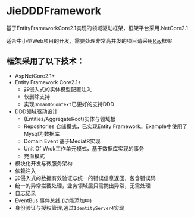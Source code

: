 # JieDDDFramework
 基于EntityFrameworkCore2.1实现的领域驱动框架，框架平台采用.NetCore2.1 

 适合中小型Web项目的开发，需要处理非常高并发的项目请采用[Ray](https://github.com/feijie999/Ray)框架

## 框架采用了以下技术：

* AspNetCore2.1+
* Entity Framework Core2.1+
  * 非侵入式的实体模型配置注入
  * 软删除支持
  * 实现`DomanDbContext`已更好的支持DDD
* DDD领域驱动设计
  * (Entities/AggregateRoot)实体与领域根
  * Repositories 仓储模式，已实现Entity Framework。Example中使用了Mysql为数据库
  * Domain Event 基于MediatR实现
  * Unit Of Wrok工作单元模式，基于数据库实现的事务
  * 充血模式
* 模块化开发与微服务架构
* 依赖注入
* 非侵入式的数据有效验证与统一的错误信息返回，包含错误码
* 统一的异常拦截处理，业务领域层只需抛出异常，无需处理
* 日志记录
* EventBus 事件总线 (功能添加中)
* 身份验证与授权管理,通过`IdentityServer4`实现
